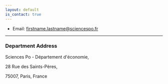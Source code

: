 ```yaml
---
layout: default
is_contact: true
---
```


* Email: firstname.lastname@sciencespo.fr

---

### Department Address

Sciences Po - Département d'économie,

28 Rue des Saints-Pères,

75007, Paris, France
